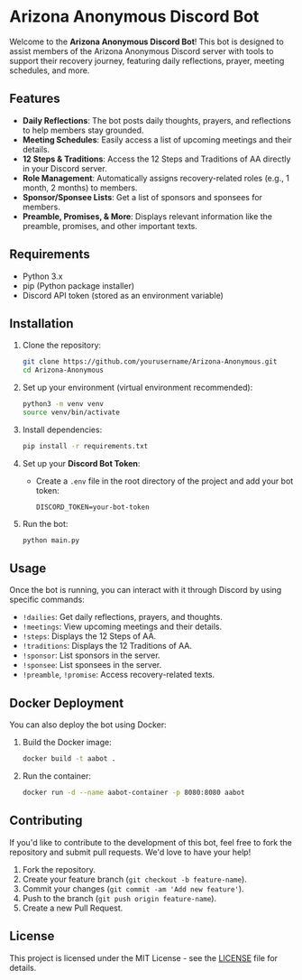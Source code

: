 # Arizona Anonymous Discord Bot

Welcome to the **Arizona Anonymous Discord Bot**! This bot is designed to assist members of the Arizona Anonymous Discord server with tools to support their recovery journey, featuring daily reflections, prayer, meeting schedules, and more.

## Features

- **Daily Reflections**: The bot posts daily thoughts, prayers, and reflections to help members stay grounded.
- **Meeting Schedules**: Easily access a list of upcoming meetings and their details.
- **12 Steps & Traditions**: Access the 12 Steps and Traditions of AA directly in your Discord server.
- **Role Management**: Automatically assigns recovery-related roles (e.g., 1 month, 2 months) to members.
- **Sponsor/Sponsee Lists**: Get a list of sponsors and sponsees for members.
- **Preamble, Promises, & More**: Displays relevant information like the preamble, promises, and other important texts.

## Requirements

- Python 3.x
- pip (Python package installer)
- Discord API token (stored as an environment variable)

## Installation

1. Clone the repository:
   ```bash
   git clone https://github.com/yourusername/Arizona-Anonymous.git
   cd Arizona-Anonymous
   ```

2. Set up your environment (virtual environment recommended):
   ```bash
   python3 -m venv venv
   source venv/bin/activate
   ```

3. Install dependencies:
   ```bash
   pip install -r requirements.txt
   ```

4. Set up your **Discord Bot Token**:
   - Create a `.env` file in the root directory of the project and add your bot token:
     ```
     DISCORD_TOKEN=your-bot-token
     ```

5. Run the bot:
   ```bash
   python main.py
   ```

## Usage

Once the bot is running, you can interact with it through Discord by using specific commands:

- `!dailies`: Get daily reflections, prayers, and thoughts.
- `!meetings`: View upcoming meetings and their details.
- `!steps`: Displays the 12 Steps of AA.
- `!traditions`: Displays the 12 Traditions of AA.
- `!sponsor`: List sponsors in the server.
- `!sponsee`: List sponsees in the server.
- `!preamble`, `!promise`: Access recovery-related texts.

## Docker Deployment

You can also deploy the bot using Docker:

1. Build the Docker image:
   ```bash
   docker build -t aabot .
   ```

2. Run the container:
   ```bash
   docker run -d --name aabot-container -p 8080:8080 aabot
   ```

## Contributing

If you'd like to contribute to the development of this bot, feel free to fork the repository and submit pull requests. We'd love to have your help!

1. Fork the repository.
2. Create your feature branch (`git checkout -b feature-name`).
3. Commit your changes (`git commit -am 'Add new feature'`).
4. Push to the branch (`git push origin feature-name`).
5. Create a new Pull Request.

## License

This project is licensed under the MIT License - see the [LICENSE](LICENSE) file for details.
